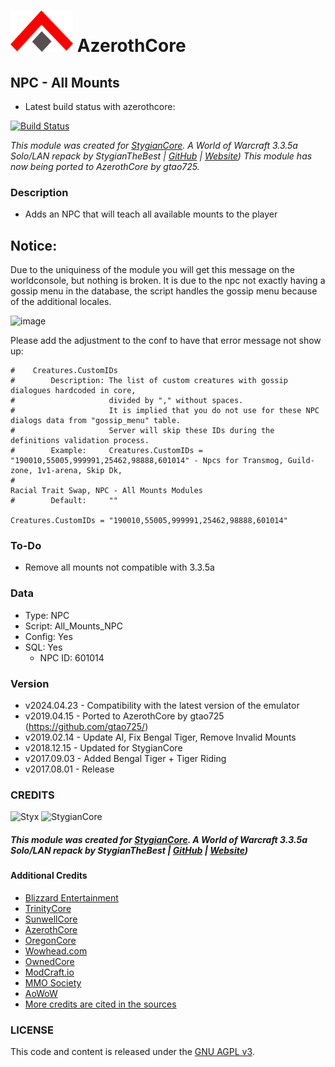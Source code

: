 # ![logo](https://raw.githubusercontent.com/azerothcore/azerothcore.github.io/master/images/logo-github.png) AzerothCore

## NPC - All Mounts

- Latest build status with azerothcore:

[![Build Status](https://github.com/azerothcore/mod-npc-all-mounts/workflows/core-build/badge.svg)](https://github.com/azerothcore/mod-npc-all-mounts)

_This module was created for [StygianCore](https://rebrand.ly/stygiancoreproject). A World of Warcraft 3.3.5a Solo/LAN repack by StygianTheBest | [GitHub](https://rebrand.ly/stygiangithub) | [Website](https://rebrand.ly/stygianthebest))_
_This module has now being ported to AzerothCore by gtao725._

### Description

- Adds an NPC that will teach all available mounts to the player

## Notice:

Due to the uniquiness of the module you will get this message on the worldconsole, but nothing is broken.
It is due to the npc not exactly having a gossip menu in the database, the script handles the gossip menu because of the additional locales.

![image](https://user-images.githubusercontent.com/16887899/154320677-b55f8528-6129-46e2-902f-39d3465244b7.png)

Please add the adjustment to the conf to have that error message not show up:

```
#    Creatures.CustomIDs
#        Description: The list of custom creatures with gossip dialogues hardcoded in core,
#                     divided by "," without spaces.
#                     It is implied that you do not use for these NPC dialogs data from "gossip_menu" table.
#                     Server will skip these IDs during the definitions validation process.
#        Example:     Creatures.CustomIDs = "190010,55005,999991,25462,98888,601014" - Npcs for Transmog, Guild-zone, 1v1-arena, Skip Dk,
#                                                                                      Racial Trait Swap, NPC - All Mounts Modules
#        Default:     ""

Creatures.CustomIDs = "190010,55005,999991,25462,98888,601014"
```

### To-Do

- Remove all mounts not compatible with 3.3.5a

### Data

- Type: NPC
- Script: All_Mounts_NPC
- Config: Yes
- SQL: Yes
    - NPC ID: 601014

### Version

- v2024.04.23 - Compatibility with the latest version of the emulator
- v2019.04.15 - Ported to AzerothCore by gtao725 (https://github.com/gtao725/)
- v2019.02.14 - Update AI, Fix Bengal Tiger, Remove Invalid Mounts
- v2018.12.15 - Updated for StygianCore
- v2017.09.03 - Added Bengal Tiger + Tiger Riding
- v2017.08.01 - Release

### CREDITS

![Styx](https://stygianthebest.github.io/assets/img/avatar/avatar-128.jpg "Styx")
![StygianCore](https://stygianthebest.github.io/assets/img/projects/stygiancore/StygianCore.png "StygianCore")

##### This module was created for [StygianCore](https://rebrand.ly/stygiancoreproject). A World of Warcraft 3.3.5a Solo/LAN repack by StygianTheBest | [GitHub](https://rebrand.ly/stygiangithub) | [Website](https://rebrand.ly/stygianthebest))

#### Additional Credits

- [Blizzard Entertainment](http://blizzard.com)
- [TrinityCore](https://github.com/TrinityCore/TrinityCore/blob/3.3.5/THANKS)
- [SunwellCore](http://www.azerothcore.org/pages/sunwell.pl/)
- [AzerothCore](https://github.com/AzerothCore/azerothcore-wotlk/graphs/contributors)
- [OregonCore](https://wiki.oregon-core.net/)
- [Wowhead.com](http://wowhead.com)
- [OwnedCore](http://ownedcore.com/)
- [ModCraft.io](http://modcraft.io/)
- [MMO Society](https://www.mmo-society.com/)
- [AoWoW](https://wotlk.evowow.com/)
- [More credits are cited in the sources](https://github.com/StygianTheBest)

### LICENSE

This code and content is released under the [GNU AGPL v3](https://github.com/azerothcore/azerothcore-wotlk/blob/master/LICENSE-AGPL3).
